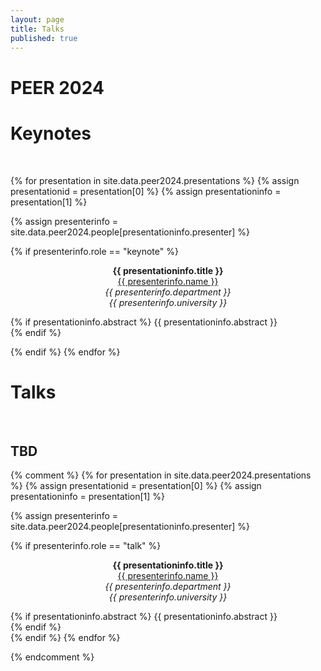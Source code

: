 ```yaml
---
layout: page
title: Talks
published: true
---
```


<div class="page" markdown="1">

# PEER 2024

# Keynotes

<br/>

{% for presentation in site.data.peer2024.presentations %}
{% assign presentationid = presentation[0] %}
{% assign presentationinfo = presentation[1] %}

{% assign presenterinfo = site.data.peer2024.people[presentationinfo.presenter] %}

{% if presenterinfo.role == "keynote" %}


<center><a name="{{ presentationid }}"></a><b>{{ presentationinfo.title }}</b></center>
<center><a href="{{ presenterinfo.website }}">{{ presenterinfo.name }}</a></center>
<center><i>{{ presenterinfo.department }}</i></center>
<center><i>{{ presenterinfo.university }}</i></center>

{% if presentationinfo.abstract %}
{{ presentationinfo.abstract }}<br/>
{% endif %}
<br/>

{% endif %}
{% endfor %}

# Talks

<br/>

## TBD
{% comment %}
{% for presentation in site.data.peer2024.presentations %}
{% assign presentationid = presentation[0] %}
{% assign presentationinfo = presentation[1] %}

{% assign presenterinfo = site.data.peer2024.people[presentationinfo.presenter] %}

{% if presenterinfo.role == "talk" %}

<center><a name="{{ presentationid }}"></a><b>{{ presentationinfo.title }}</b></center>
<center><a href="{{ presenterinfo.website }}">{{ presenterinfo.name }}</a></center>
<center><i>{{ presenterinfo.department }}</i></center>
<center><i>{{ presenterinfo.university }}</i></center>

{% if presentationinfo.abstract %}
{{ presentationinfo.abstract }}<br/>
{% endif %}
<br/>
{% endif %}
{% endfor %}

{% endcomment %}
</div>